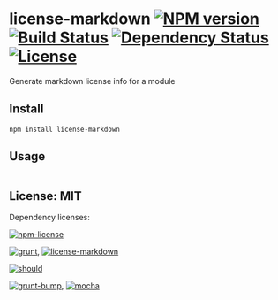 # license-markdown [![NPM version](https://badge.fury.io/js/license-markdown.png?branch=master)](https://npmjs.org/package/license-markdown) [![Build Status](https://travis-ci.org/angleman/license-markdown.png?branch=master)](https://travis-ci.org/angleman/license-markdown) [![Dependency Status](https://gemnasium.com/angleman/license-markdown.png?branch=master)](https://gemnasium.com/angleman/license-markdown) [![License](http://badgr.co/use/MIT.png?bg=%234ed50e)](http://opensource.org/licenses/MIT)

Generate markdown license info for a module


## Install

```
npm install license-markdown
```

## Usage

```javascript
```


## License: MIT

Dependency licenses:

[![npm-license](http://badgr.co/bsd/npm-license.png?bg=%234ed50e)](http://github.com/AceMetrix/license-checker)

[![grunt](http://badgr.co/mit/grunt.png?bg=%234ed50e)](https://github.com/gruntjs/grunt), [![license-markdown](http://badgr.co/mit/license-markdown.png?bg=%234ed50e)](https://github.com/angleman/license-markdown)

[![should](http://badgr.co/mit*/should.png?bg=%234ed50e)](https://github.com/visionmedia/should.js)

[![grunt-bump](http://badgr.co/unknown/grunt-bump.png?bg=%23FFCE63)](https://github.com/vojtajina/grunt-bump), [![mocha](http://badgr.co/unknown/mocha.png?bg=%23FFCE63)](https://github.com/visionmedia/mocha)